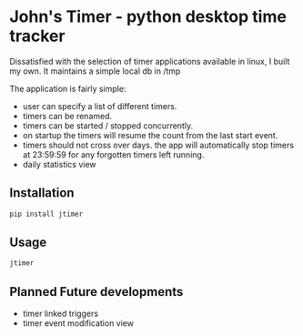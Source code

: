 # John's Timer - python desktop time tracker

Dissatisfied with the selection of timer applications available in linux, I built my own.  It maintains a simple local db in /tmp

The application is fairly simple:
* user can specify a list of different timers.
* timers can be renamed.
* timers can be started / stopped concurrently.
* on startup the timers will resume the count from the last start event.
* timers should not cross over days. the app will automatically stop timers at 23:59:59 for any forgotten timers left running.
* daily statistics view


## Installation
```bash
pip install jtimer
```

## Usage
```bash
jtimer
```

## Planned Future developments

* timer linked triggers
* timer event modification view